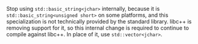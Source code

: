 Stop using `std::basic_string<jchar>` internally, because it is `std::basic_string<unsigned short>` on some platforms, and this specialization is not technically provided by the standard library. libc++ is removing support for it, so this internal change is required to continue to compile against libc++. In place of it, use `std::vector<jchar>`.
